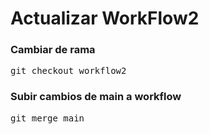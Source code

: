 # Actualizar WorkFlow2
### Cambiar de rama
<pre>git checkout workflow2</pre>
### Subir cambios de main a workflow
<pre>git merge main</pre>

